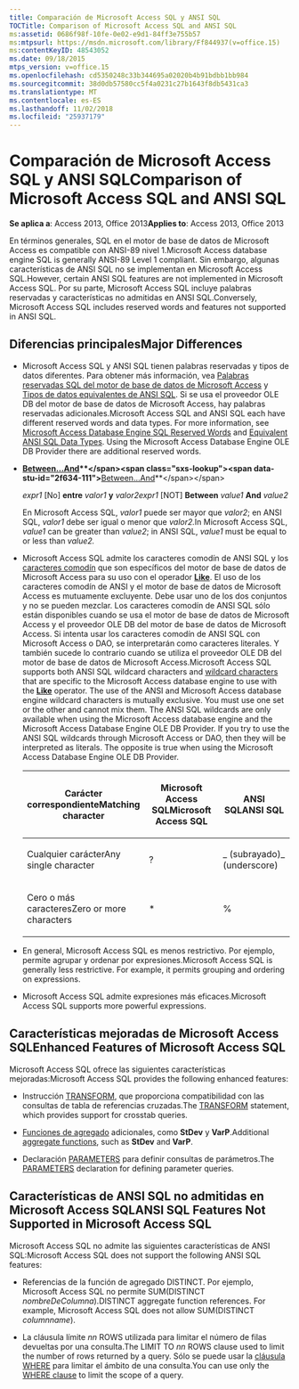 ```yaml
---
title: Comparación de Microsoft Access SQL y ANSI SQL
TOCTitle: Comparison of Microsoft Access SQL and ANSI SQL
ms:assetid: 0686f98f-10fe-0e02-e9d1-84ff3e755b57
ms:mtpsurl: https://msdn.microsoft.com/library/Ff844937(v=office.15)
ms:contentKeyID: 48543052
ms.date: 09/18/2015
mtps_version: v=office.15
ms.openlocfilehash: cd5350248c33b344695a02020b4b91bdbb1bb984
ms.sourcegitcommit: 38d0db57580cc5f4a0231c27b1643f8db5431ca3
ms.translationtype: MT
ms.contentlocale: es-ES
ms.lasthandoff: 11/02/2018
ms.locfileid: "25937179"
---
```

# <a name="comparison-of-microsoft-access-sql-and-ansi-sql"></a><span data-ttu-id="2f634-102">Comparación de Microsoft Access SQL y ANSI SQL</span><span class="sxs-lookup"><span data-stu-id="2f634-102">Comparison of Microsoft Access SQL and ANSI SQL</span></span>


<span data-ttu-id="2f634-103">**Se aplica a**: Access 2013, Office 2013</span><span class="sxs-lookup"><span data-stu-id="2f634-103">**Applies to**: Access 2013, Office 2013</span></span>

<span data-ttu-id="2f634-104">En términos generales, SQL en el motor de base de datos de Microsoft Access es compatible con ANSI-89 nivel 1.</span><span class="sxs-lookup"><span data-stu-id="2f634-104">Microsoft Access database engine SQL is generally ANSI-89 Level 1 compliant.</span></span> <span data-ttu-id="2f634-105">Sin embargo, algunas características de ANSI SQL no se implementan en Microsoft Access SQL.</span><span class="sxs-lookup"><span data-stu-id="2f634-105">However, certain ANSI SQL features are not implemented in Microsoft Access SQL.</span></span> <span data-ttu-id="2f634-106">Por su parte, Microsoft Access SQL incluye palabras reservadas y características no admitidas en ANSI SQL.</span><span class="sxs-lookup"><span data-stu-id="2f634-106">Conversely, Microsoft Access SQL includes reserved words and features not supported in ANSI SQL.</span></span>

## <a name="major-differences"></a><span data-ttu-id="2f634-107">Diferencias principales</span><span class="sxs-lookup"><span data-stu-id="2f634-107">Major Differences</span></span>

  - <span data-ttu-id="2f634-p102">Microsoft Access SQL y ANSI SQL tienen palabras reservadas y tipos de datos diferentes. Para obtener más información, vea [Palabras reservadas SQL del motor de base de datos de Microsoft Access](sql-reserved-words.md) y [Tipos de datos equivalentes de ANSI SQL](equivalent-ansi-sql-data-types.md). Si se usa el proveedor OLE DB del motor de base de datos de Microsoft Access, hay palabras reservadas adicionales.</span><span class="sxs-lookup"><span data-stu-id="2f634-p102">Microsoft Access SQL and ANSI SQL each have different reserved words and data types. For more information, see [Microsoft Access Database Engine SQL Reserved Words](sql-reserved-words.md) and [Equivalent ANSI SQL Data Types](equivalent-ansi-sql-data-types.md). Using the Microsoft Access Database Engine OLE DB Provider there are additional reserved words.</span></span>

  - <span data-ttu-id="2f634-111">**[Between…And](https://msdn.microsoft.com/library/ff192436\(v=office.15\))**</span><span class="sxs-lookup"><span data-stu-id="2f634-111">**[Between…And](https://msdn.microsoft.com/library/ff192436\(v=office.15\))**</span></span>
    
    <span data-ttu-id="2f634-112">*expr1* \[No\] **entre** *valor1* **y** *valor2*</span><span class="sxs-lookup"><span data-stu-id="2f634-112">*expr1* \[NOT\] **Between** *value1* **And** *value2*</span></span>
    
    <span data-ttu-id="2f634-113">En Microsoft Access SQL, *valor1* puede ser mayor que *valor2*; en ANSI SQL, *valor1* debe ser igual o menor que *valor2.*</span><span class="sxs-lookup"><span data-stu-id="2f634-113">In Microsoft Access SQL, *value1* can be greater than *value2*; in ANSI SQL, *value1* must be equal to or less than *value2.*</span></span>

  - <span data-ttu-id="2f634-p103">Microsoft Access SQL admite los caracteres comodín de ANSI SQL y los [caracteres comodín](using-wildcard-characters-in-string-comparisons.md) que son específicos del motor de base de datos de Microsoft Access para su uso con el operador **[Like](https://msdn.microsoft.com/library/ff195752\(v=office.15\))**. El uso de los caracteres comodín de ANSI y el motor de base de datos de Microsoft Access es mutuamente excluyente. Debe usar uno de los dos conjuntos y no se pueden mezclar. Los caracteres comodín de ANSI SQL sólo están disponibles cuando se usa el motor de base de datos de Microsoft Access y el proveedor OLE DB del motor de base de datos de Microsoft Access. Si intenta usar los caracteres comodín de ANSI SQL con Microsoft Access o DAO, se interpretarán como caracteres literales. Y también sucede lo contrario cuando se utiliza el proveedor OLE DB del motor de base de datos de Microsoft Access.</span><span class="sxs-lookup"><span data-stu-id="2f634-p103">Microsoft Access SQL supports both ANSI SQL wildcard characters and [wildcard characters](using-wildcard-characters-in-string-comparisons.md) that are specific to the Microsoft Access database engine to use with the **[Like](https://msdn.microsoft.com/library/ff195752\(v=office.15\))** operator. The use of the ANSI and Microsoft Access database engine wildcard characters is mutually exclusive. You must use one set or the other and cannot mix them. The ANSI SQL wildcards are only available when using the Microsoft Access database engine and the Microsoft Access Database Engine OLE DB Provider. If you try to use the ANSI SQL wildcards through Microsoft Access or DAO, then they will be interpreted as literals. The opposite is true when using the Microsoft Access Database Engine OLE DB Provider.</span></span>
    
    <table>
    <colgroup>
    <col style="width: 33%" />
    <col style="width: 33%" />
    <col style="width: 33%" />
    </colgroup>
    <thead>
    <tr class="header">
    <th><p><span data-ttu-id="2f634-120">Carácter correspondiente</span><span class="sxs-lookup"><span data-stu-id="2f634-120">Matching character</span></span></p></th>
    <th><p><span data-ttu-id="2f634-121">Microsoft Access SQL</span><span class="sxs-lookup"><span data-stu-id="2f634-121">Microsoft Access SQL</span></span></p></th>
    <th><p><span data-ttu-id="2f634-122">ANSI SQL</span><span class="sxs-lookup"><span data-stu-id="2f634-122">ANSI SQL</span></span></p></th>
    </tr>
    </thead>
    <tbody>
    <tr class="odd">
    <td><p><span data-ttu-id="2f634-123">Cualquier carácter</span><span class="sxs-lookup"><span data-stu-id="2f634-123">Any single character</span></span></p></td>
    <td><p><span data-ttu-id="2f634-124">?</span><span class="sxs-lookup"><span data-stu-id="2f634-124"></span></span></p></td>
    <td><p><span data-ttu-id="2f634-125">_ (subrayado)</span><span class="sxs-lookup"><span data-stu-id="2f634-125">_ (underscore)</span></span></p></td>
    </tr>
    <tr class="even">
    <td><p><span data-ttu-id="2f634-126">Cero o más caracteres</span><span class="sxs-lookup"><span data-stu-id="2f634-126">Zero or more characters</span></span></p></td>
    <td><p>*</p></td>
    <td><p>%</p></td>
    </tr>
    </tbody>
    </table>


  - <span data-ttu-id="2f634-p104">En general, Microsoft Access SQL es menos restrictivo. Por ejemplo, permite agrupar y ordenar por expresiones.</span><span class="sxs-lookup"><span data-stu-id="2f634-p104">Microsoft Access SQL is generally less restrictive. For example, it permits grouping and ordering on expressions.</span></span>

  - <span data-ttu-id="2f634-129">Microsoft Access SQL admite expresiones más eficaces.</span><span class="sxs-lookup"><span data-stu-id="2f634-129">Microsoft Access SQL supports more powerful expressions.</span></span>

## <a name="enhanced-features-of-microsoft-access-sql"></a><span data-ttu-id="2f634-130">Características mejoradas de Microsoft Access SQL</span><span class="sxs-lookup"><span data-stu-id="2f634-130">Enhanced Features of Microsoft Access SQL</span></span>

<span data-ttu-id="2f634-131">Microsoft Access SQL ofrece las siguientes características mejoradas:</span><span class="sxs-lookup"><span data-stu-id="2f634-131">Microsoft Access SQL provides the following enhanced features:</span></span>

  - <span data-ttu-id="2f634-132">Instrucción [TRANSFORM](transform-statement-microsoft-access-sql.md), que proporciona compatibilidad con las consultas de tabla de referencias cruzadas.</span><span class="sxs-lookup"><span data-stu-id="2f634-132">The [TRANSFORM](transform-statement-microsoft-access-sql.md) statement, which provides support for crosstab queries.</span></span>

  - <span data-ttu-id="2f634-133">[Funciones de agregado](sql-aggregate-functions-sql.md) adicionales, como **StDev** y **VarP**.</span><span class="sxs-lookup"><span data-stu-id="2f634-133">Additional [aggregate functions](sql-aggregate-functions-sql.md), such as **StDev** and **VarP**.</span></span>

  - <span data-ttu-id="2f634-134">Declaración [PARAMETERS](parameters-declaration-microsoft-access-sql.md) para definir consultas de parámetros.</span><span class="sxs-lookup"><span data-stu-id="2f634-134">The [PARAMETERS](parameters-declaration-microsoft-access-sql.md) declaration for defining parameter queries.</span></span>

## <a name="ansi-sql-features-not-supported-in-microsoft-access-sql"></a><span data-ttu-id="2f634-135">Características de ANSI SQL no admitidas en Microsoft Access SQL</span><span class="sxs-lookup"><span data-stu-id="2f634-135">ANSI SQL Features Not Supported in Microsoft Access SQL</span></span>

<span data-ttu-id="2f634-136">Microsoft Access SQL no admite las siguientes características de ANSI SQL:</span><span class="sxs-lookup"><span data-stu-id="2f634-136">Microsoft Access SQL does not support the following ANSI SQL features:</span></span>

  - <span data-ttu-id="2f634-p105">Referencias de la función de agregado DISTINCT. Por ejemplo, Microsoft Access SQL no permite SUM(DISTINCT *nombreDeColumna*).</span><span class="sxs-lookup"><span data-stu-id="2f634-p105">DISTINCT aggregate function references. For example, Microsoft Access SQL does not allow SUM(DISTINCT *columnname*).</span></span>

  - <span data-ttu-id="2f634-139">La cláusula límite *nn* ROWS utilizada para limitar el número de filas devueltas por una consulta.</span><span class="sxs-lookup"><span data-stu-id="2f634-139">The LIMIT TO *nn* ROWS clause used to limit the number of rows returned by a query.</span></span> <span data-ttu-id="2f634-140">Sólo se puede usar la [cláusula WHERE](https://msdn.microsoft.com/library/ff195245\(v=office.15\)) para limitar el ámbito de una consulta.</span><span class="sxs-lookup"><span data-stu-id="2f634-140">You can use only the [WHERE clause](https://msdn.microsoft.com/library/ff195245\(v=office.15\)) to limit the scope of a query.</span></span>


